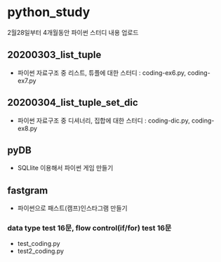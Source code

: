 # python_study
2월28일부터 4개월동안 파이썬 스터디 내용 업로드

## 20200303_list_tuple 
- 파이썬 자료구조 중 리스트, 튜플에 대한 스터디 : coding-ex6.py, coding-ex7.py

## 20200304_list_tuple_set_dic
- 파이썬 자료구조 중 디셔너리, 집합에 대한 스터디 : coding-dic.py, coding-ex8.py

## pyDB
- SQLlite 이용해서 파이썬 게임 만들기

## fastgram
- 파이썬으로 패스트(캠프)인스타그램 만들기

### data type test 16문, flow control(if/for) test 16문
- test_coding.py
- test2_coding.py
